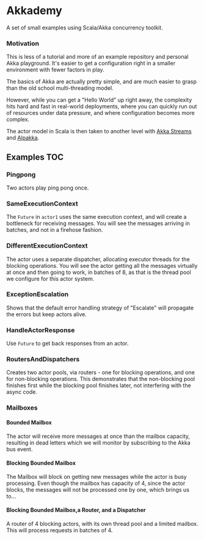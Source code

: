 # Akkademy
A set of small examples using Scala/Akka concurrency toolkit.

### Motivation
This is less of a tutorial and more of an example repository and personal Akka playground.
It's easier to get a configuration right in a smaller environment with fewer factors in play.

The basics of Akka are actually pretty simple, and are much easier to grasp than the 
old school multi-threading model. 

However, while you can get a "Hello World" up right away, the complexity hits hard and fast in 
real-world deployments, where you can quickly run out of resources under data pressure, 
and where configuration becomes more complex.

The actor model in Scala is then taken to another level with [Akka Streams](https://doc.akka.io/docs/akka/2.5/stream/index.html) 
and [Alpakka](https://developer.lightbend.com/docs/alpakka/current/).

## Examples TOC

### Pingpong
Two actors play ping pong once.

### SameExecutionContext
The `Future` in `actor1` uses the same execution context, and will create a bottleneck for 
receiving messages. You will see the messages arriving in batches, and not in a firehose fashion.

### DifferentExecutionContext
The actor uses a separate dispatcher, allocating executor threads for the blocking operations.
You will see the actor getting all the messages virtually at once and then going to work,
in batches of 8, as that is the thread pool we configure for this actor system.

### ExceptionEscalation
Shows that the default error handling strategy of "Escalate" will propagate the errors but keep
actors alive.

### HandleActorResponse
Use `Future` to get back responses from an actor.

### RoutersAndDispatchers
Creates two actor pools, via routers - one for blocking operations, and one for non-blocking
operations. This demonstrates that the non-blocking pool finishes first while the blocking
pool finishes later, not interfering with the async code.

### Mailboxes
#### Bounded Mailbox
The actor will receive more messages at once than the mailbox capacity, resulting in dead letters
which we will monitor by subscribing to the Akka bus event.

#### Blocking Bounded Mailbox
The Mailbox will block on getting new messages while the actor is busy processing. Even though the 
mailbox has capacity of 4, since the actor blocks, the messages will not be processed one by one,
which brings us to...

#### Blocking Bounded Mailbox,a Router, and a Dispatcher
A router of 4 blocking actors, with its own thread pool and a limited mailbox. This will process
requests in batches of 4.
